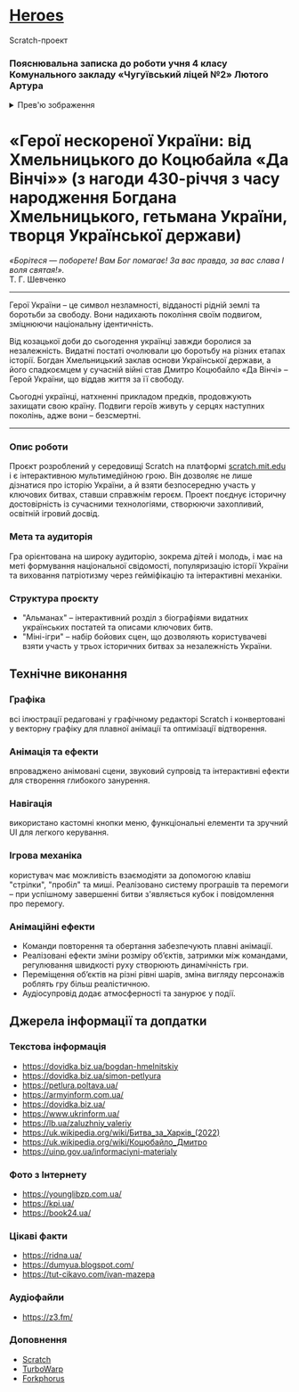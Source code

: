 # <a href="https://liutyiartur.github.io/scratch_heroes/files/index.html" target="_blank">Heroes</a>
Scratch-проект
### Пояснювальна записка до роботи учня 4 класу Комунального закладу «Чугуївський ліцей №2» Лютого Артура

<details>
  <summary>Прев'ю зображення</summary><br>

  <a href="https://liutyiartur.github.io/scratch_heroes/files/index.html" target="_blank">
    <img src="https://raw.githubusercontent.com/liutyiartur/scratch_heroes/refs/heads/main/files/prev-1.jpg" alt="prev-1" style="border-radius: 16px;">  
  </a>
  <br>

  <a href="https://liutyiartur.github.io/scratch_heroes/files/index.html" target="_blank">
    <img src="https://raw.githubusercontent.com/liutyiartur/scratch_heroes/refs/heads/main/files/prev-2.jpg" alt="prev-2" style="border-radius: 16px;">  
  </a>
  <br>

  <a href="https://liutyiartur.github.io/scratch_heroes/files/index.html" target="_blank">
    <img src="https://raw.githubusercontent.com/liutyiartur/scratch_heroes/refs/heads/main/files/prev-3.jpg" alt="prev-3" style="border-radius: 16px;">  
  </a>     
</details>

# «Герої нескореної України: від Хмельницького до Коцюбайла «Да Вінчі»» (з нагоди 430-річчя з часу народження Богдана Хмельницького, гетьмана України, творця Української держави)

<i>«Борітеся — поборете!
Вам Бог помагає!
За вас правда, за вас слава
І воля святая!».</i>
<br>
Т. Г. Шевченко

<hr>
Герої України – це символ незламності, відданості рідній землі та боротьби за свободу. Вони надихають покоління своїм подвигом, зміцнюючи національну ідентичність.

Від козацької доби до сьогодення українці завжди боролися за незалежність. Видатні постаті очолювали цю боротьбу на різних етапах історії. Богдан Хмельницький заклав основи Української держави, а його спадкоємцем у сучасній війні став Дмитро Коцюбайло «Да Вінчі» – Герой України, що віддав життя за її свободу.

Сьогодні українці, натхненні прикладом предків, продовжують захищати свою країну. Подвиги героїв живуть у серцях наступних поколінь, адже вони – безсмертні.
<hr>

### Опис роботи
Проєкт розроблений у середовищі Scratch на платформі <a href="https://scratch.mit.edu/" target="_blank">scratch.mit.edu</a>   і є інтерактивною мультимедійною грою. Він дозволяє не лише дізнатися про історію України, а й взяти безпосередню участь у ключових битвах, ставши справжнім героєм.
Проект поєднує історичну достовірність із сучасними технологіями, створюючи захопливий, освітній ігровий досвід. 

### Мета та аудиторія
Гра орієнтована на широку аудиторію, зокрема дітей і молодь, і має на меті формування національної свідомості, популяризацію історії України та виховання патріотизму через гейміфікацію та інтерактивні механіки.

### Структура проєкту
 * "Альманах" – інтерактивний розділ з біографіями видатних українських постатей та описами ключових битв.
 * "Міні-ігри" – набір бойових сцен, що дозволяють користувачеві взяти участь у трьох історичних битвах за незалежність України.


## Технічне виконання

### Графіка
всі ілюстрації редаговані у графічному редакторі Scratch і конвертовані у векторну графіку для плавної анімації та оптимізації відтворення.

### Анімація та ефекти
впроваджено анімовані сцени, звуковий супровід та інтерактивні ефекти для створення глибокого занурення.

### Навігація
використано кастомні кнопки меню, функціональні елементи та зручний UI для легкого керування.

### Ігрова механіка
користувач має можливість взаємодіяти за допомогою клавіш "стрілки", "пробіл" та миші. Реалізовано систему програшів та перемоги – при успішному завершенні битви з'являється кубок і повідомлення про перемогу.


### Анімаційні ефекти
 * Команди повторення та обертання забезпечують плавні анімації.
 * Реалізовані ефекти зміни розміру об’єктів, затримки між командами, регулювання швидкості руху створюють динамічність гри.
 * Переміщення об’єктів на різні рівні шарів, зміна вигляду персонажів роблять гру більш реалістичною.
 * Аудіосупровід додає атмосферності та занурює у події.


## Джерела інформації та допдатки

### Текстова інформація
 * <a href="https://dovidka.biz.ua/bogdan-hmelnitskiy-biografiya-skorocheno/" target="_blank">https://dovidka.biz.ua/bogdan-hmelnitskiy</a>
 * <a href="https://dovidka.biz.ua/simon-petlyura-biografiya-skorocheno" target="_blank">https://dovidka.biz.ua/simon-petlyura</a>
 * <a href="https://petlura.poltava.ua/2012/04/03/lehendy-ta-fakty/" target="_blank">https://petlura.poltava.ua/</a>
 * <a href="https://armyinform.com.ua/2021/05/16/bytva-pid-zhovtymy-vodamy-persha-peremoga-kozakiv-u-vyzvolnij-vijni/" target="_blank">https://armyinform.com.ua/ </a>
 * <a href="https://dovidka.biz.ua/ivan-mazepa-biografiya-skorocheno" target="_blank">https://dovidka.biz.ua/</a>
 * <a href="https://www.ukrinform.ua/rubric-society/3277248-poltavska-bitva-ak-nisivna-porazka-svediv-stala-zgodom-ihnou-peremogou.html" target="_blank">https://www.ukrinform.ua/</a>
 * <a href="https://lb.ua/file/person/5151_zaluzhniy_valeriy_fedorovich.html" target="_blank">https://lb.ua/zaluzhniy_valeriy</a>
 * <a href="https://uk.wikipedia.org/wiki/%D0%91%D0%B8%D1%82%D0%B2%D0%B0_%D0%B7%D0%B0_%D0%A5%D0%B0%D1%80%D0%BA%D1%96%D0%B2_(2022)" target="_blank">https://uk.wikipedia.org/wiki/Битва_за_Харків_(2022)</a>
 * <a href="https://uk.wikipedia.org/wiki/%D0%9A%D0%BE%D1%86%D1%8E%D0%B1%D0%B0%D0%B9%D0%BB%D0%BE_%D0%94%D0%BC%D0%B8%D1%82%D1%80%D0%BE_%D0%86%D0%B2%D0%B0%D0%BD%D0%BE%D0%B2%D0%B8%D1%87" target="_blank">https://uk.wikipedia.org/wiki/Коцюбайло_Дмитро</a>
 * <a href="https://uinp.gov.ua/informaciyni-materialy/vyzvoleni-regiony-materialy-do-richnyci-deokupaciyi/rik-vyzvolennya-kyyivshchyna" target="_blank">https://uinp.gov.ua/informaciyni-materialy</a>

### Фото з Інтернету
 * <a href="https://younglibzp.com.ua/ukra%D1%97nski-peremogi-bitva-pid-pilyavcyami/" target="_blank">https://younglibzp.com.ua/</a>
 * <a href="https://kpi.ua/922-17" target="_blank">https://kpi.ua/</a>
 * <a href="https://book24.ua/upload/iblock/ee8/ee8958617be8129d283245a51171e8d9.jpg" target="_blank">https://book24.ua/</a>

### Цікаві факти
 * <a href="https://ridna.ua/2018/11/top-10-tsytat-velykoho-derzhavnyka-bohdana-hmelnytskoho/" target="_blank">https://ridna.ua/</a>
 * <a href="https://dumyua.blogspot.com/2021/11/Vyslovliuvannia%20Ivana%20Mazepy.html" target="_blank">https://dumyua.blogspot.com/</a>
 * <a href="https://tut-cikavo.com/pro-ukrainu/vydatni-liudy/950-ivan-mazepa" target="_blank">https://tut-cikavo.com/ivan-mazepa</a>

### Аудіофайли
 * <a href="https://z3.fm/song/26058224" target="_blank">https://z3.fm/</a>

### Доповнення
 * <a href="https://scratch.mit.edu/" target="_blank">Scratch</a>
 * <a href="https://turbowarp.org/" target="_blank">TurboWarp</a>
 * <a href="https://forkphorus.github.io/" target="_blank">Forkphorus</a>